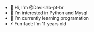 - 👋 Hi, I’m @Davi-lab-pt-br
- 👀 I’m interested in Python and Mysql
- 🌱 I’m currently learning programation
- ⚡ Fun fact: I'm 11 years old

<!---
Hello guys, I'm Davi, I'm 11 years old and i think interesting animes, cartoons, programing and music.
I'm from Brazil, but i also speak english. In some months I'm going to live in California, and
my dream is to work in game development.
--->
